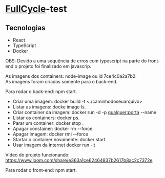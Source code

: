 # [FullCycle](https://fullcycle.com.br/)-test

## Tecnologias

* React
* TypeScript
* Docker


OBS: Devido a uma sequência de erros com typescript na parte do front-end o projeto foi finalizado em javascrip.<br>

As imagens dos containers: node-image ou id 7ce4c0a2a7b2. <br/>
As imagens foram criadas somente para o back-end.<br/>

 Para rodar o back-end: npm start.

* Criar uma imagem: docker build -t <nomedaimagem> <./caminhodoseuarquivo>
* Listar as imagens: docke image ls.
* Criar container da imagem: docker run -d -p <qualquer:porta> --name <nomedocontainer> <nomedaimagem>
* Listar os containers: docker ps.
* Parar um container: docker stop <nomeou id docontainer>.
* Apagar constainer: docker rm <nome ou id> --force
* Apagar imagem: docker rmi <nome ou id> --force
* Startar o container novamente: docker start <nomedoconatiner ou id>
* Usar imagem da internet docker run -it <nomedaimagem ou id>
 
 Video do projeto funcionando: https://www.loom.com/share/e363a1ce62464837b2617b8ac2c7372e <br>

 Para rodar o front-end: npm start.

